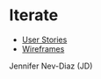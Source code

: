 # Iterate
* [User Stories](docs/user-stories.md)
* [Wireframes](docs/wireframes.md)


Jennifer Nev-Diaz (JD)
